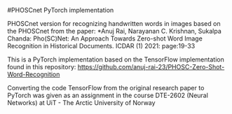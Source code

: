 #PHOSCnet PyTorch implementation

PHOSCnet version for recognizing handwritten words in images based on the PHOSCnet from the paper: *Anuj Rai, Narayanan C. Krishnan, Sukalpa Chanda:
Pho(SC)Net: An Approach Towards Zero-shot Word Image Recognition in Historical Documents. ICDAR (1) 2021: page:19-33

This is a PyTorch implementation based on the TensorFlow implementation found in this repository:
https://github.com/anuj-rai-23/PHOSC-Zero-Shot-Word-Recognition 

Converting the code TensorFlow from the original research paper to PyTorch
was given as an assignment in the course DTE-2602 (Neural Networks) 
at UiT - The Arctic University of Norway



